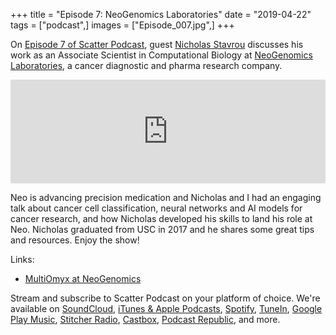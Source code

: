 +++
title = "Episode 7: NeoGenomics Laboratories"
date = "2019-04-22"
tags = ["podcast",]
images = ["Episode_007.jpg",]
+++

On [Episode 7 of Scatter Podcast](https://soundcloud.com/scatterpodcast/episode-007), guest [Nicholas Stavrou](https://www.linkedin.com/in/nicholas-stavrou/) discusses his work as an Associate Scientist in Computational Biology at [NeoGenomics Laboratories](https://neogenomics.com/), a cancer diagnostic and pharma research company.
<!--more-->
<iframe width="100%" height="166" scrolling="no" frameborder="no" allow="autoplay" src="https://w.soundcloud.com/player/?url=https%3A//api.soundcloud.com/tracks/609088278&color=%23941d5a&auto_play=false&hide_related=true&show_comments=false&show_user=true&show_reposts=false&show_teaser=false"></iframe>

Neo is advancing precision medication and Nicholas and I had an engaging talk about cancer cell classification, neural networks and AI models for cancer research, and how Nicholas developed his skills to land his role at Neo. Nicholas graduated from USC in 2017 and he shares some great tips and resources. Enjoy the show!

Links:

* [MultiOmyx at NeoGenomics](https://neogenomics.com/pharma-services/lab-services/multiomyx)

Stream and subscribe to Scatter Podcast on your platform of choice. We're available on [SoundCloud](https://soundcloud.com/scatterpodcast), [iTunes & Apple Podcasts](https://podcasts.apple.com/us/podcast/scatter-podcast/id1458544194), [Spotify](https://open.spotify.com/show/64UpJwByrdsrLSYObuEeHx?si=n_UlBzrYQv6ptBjeXfSOsw), [TuneIn](https://tunein.com/podcasts/Business--Economics-Podcasts/Scatter-Podcast-p1216105/), [Google Play Music](https://playmusic.app.goo.gl/?ibi=com.google.PlayMusic&isi=691797987&ius=googleplaymusic&apn=com.google.android.music&link=https://play.google.com/music/m/Iqayzaqkmvhu5op3yehzbj5bus4?t%3DScatter_Podcast%26pcampaignid%3DMKT-na-all-co-pr-mu-pod-16), [Stitcher Radio](https://www.stitcher.com/podcast/scatter-podcast/httpssoundcloudcomscatterpodcast), [Castbox](https://castbox.fm/channel/id2083174), [Podcast Republic](https://www.podcastrepublic.net/podcast/1458544194), and more.